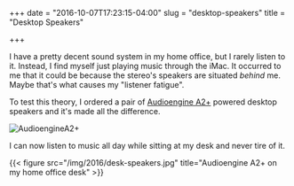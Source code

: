 +++
date = "2016-10-07T17:23:15-04:00"
slug = "desktop-speakers"
title = "Desktop Speakers"

+++

I have a pretty decent sound system in my home office, but I rarely listen to
it. Instead, I find myself just playing music through the iMac. It occurred to
me that it could be because the stereo's speakers are situated _behind_ me.
Maybe that's what causes my "listener fatigue".

To test this theory, I ordered a pair
of [Audioengine A2+](https://www.amazon.com/gp/product/B00DQMJE7E) powered
desktop speakers and it's made all the difference.

![AudioengineA2+](/img/2016/audioenginea2.jpg)


I can now listen to music all day while sitting at my desk and never tire of it.

{{< figure src="/img/2016/desk-speakers.jpg" title="Audioengine A2+ on my home office desk" >}}


